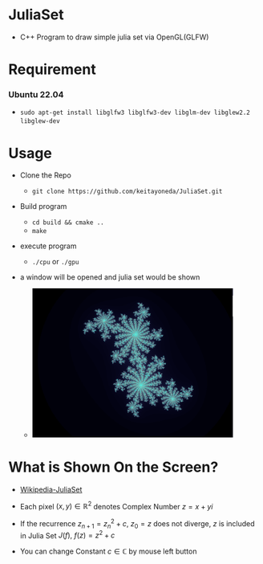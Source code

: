 # JuliaSet

- C++ Program to draw simple julia set via OpenGL(GLFW)

# Requirement

### Ubuntu 22.04

- `sudo apt-get install libglfw3 libglfw3-dev libglm-dev libglew2.2 libglew-dev`

# Usage

- Clone the Repo
  - `git clone https://github.com/keitayoneda/JuliaSet.git`
- Build program

  - `cd build && cmake ..`
  - `make `

- execute program

  - `./cpu` or `./gpu`

- a window will be opened and julia set would be shown

  - <img src="img/cpu.png" width=400px>

# What is Shown On the Screen?

- [Wikipedia-JuliaSet](https://en.wikipedia.org/wiki/Julia_set#:~:text=The%20definition%20of%20Julia%20and%20Fatou%20sets%20easily,the%20study%20of%20dynamics%20in%20several%20complex%20variables.)

- Each pixel $(x, y) \in \mathbb{R}^2$ denotes Complex Number $z=x+yi$
- If the recurrence $z_{n+1} = z_n^2+c, \ z_0 = z$ does not diverge, $z$ is included in Julia Set $J(f), \ f(z)=z^2+c$
- You can change Constant $c \in \mathbb{C}$ by mouse left button
